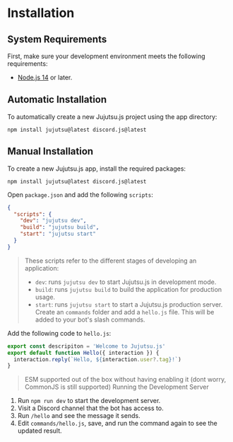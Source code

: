 # Installation

## System Requirements

First, make sure your development environment meets the following requirements:

- [Node.js 14](https://nodejs.org/) or later.

## Automatic Installation

To automatically create a new Jujutsu.js project using the app directory:

```bash:Terminal
npm install jujutsu@latest discord.js@latest
```

## Manual Installation

To create a new Jujutsu.js app, install the required packages:

```bash:Terminal
npm install jujutsu@latest discord.js@latest
```

Open `package.json` and add the following `scripts`:

```json:package.json
{
  "scripts": {
    "dev": "jujutsu dev",
    "build": "jujutsu build",
    "start": "jujutsu start"
  }
}
```

> These scripts refer to the different stages of developing an application:
>
> - `dev`: runs `jujutsu dev` to start Jujutsu.js in development mode.
> - `build`: runs `jujutsu build` to build the application for production usage.
> - `start`: runs `jujutsu start` to start a Jujutsu.js production server.
>   Create an `commands` folder and add a `hello.js` file. This will be added to your bot's slash commands.

Add the following code to `hello.js`:

```javascript:commands/hello.js
export const descripiton = 'Welcome to Jujutsu.js'
export default function Hello({ interaction }) {
  interaction.reply(`Hello, ${interaction.user?.tag}!`)
}
```

> ESM supported out of the box without having enabling it (dont worry, CommonJS is still supported)
> Running the Development Server

1. Run `npm run dev` to start the development server.
2. Visit a Discord channel that the bot has access to.
3. Run `/hello` and see the message it sends.
4. Edit `commands/hello.js`, save, and run the command again to see the updated result.
